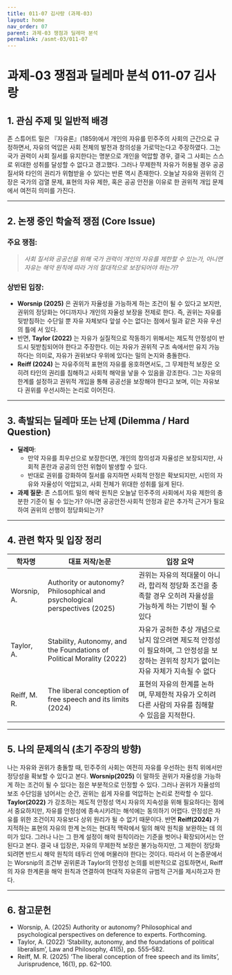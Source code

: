 ```yaml
---
title: 011-07 김사랑 (과제-03)
layout: home
nav_order: 07
parent: 과제-03 쟁점과 딜레마 분석
permalink: /asmt-03/011-07
---
```


# 과제-03 쟁점과 딜레마 분석 011-07 김사랑 

## 1. 관심 주제 및 일반적 배경

존 스튜어트 밀은 『자유론』(1859)에서 개인의 자유를 민주주의 사회의 근간으로 규정하면서, 자유의 억압은 사회 전체의 발전과 창의성을 가로막는다고 주장하였다. 그는 국가 권력이 사회 질서를 유지한다는 명분으로 개인을 억압할 경우, 결국 그 사회는 스스로 위대한 성취를 달성할 수 없다고 경고했다. 그러나 무제한적 자유가 허용될 경우 공공질서와 타인의 권리가 위협받을 수 있다는 반론 역시 존재한다. 오늘날 자유와 권위의 긴장은 국가의 검열 문제, 표현의 자유 제한, 혹은 공공 안전을 이유로 한 권위적 개입 문제에서 여전히 의미를 가진다.

---

## 2. 논쟁 중인 학술적 쟁점 (Core Issue)

### 주요 쟁점:  

> *사회 질서와 공공선을 위해 국가 권력이 개인의 자유를 제한할 수 있는가, 아니면 자유는 해악 원칙에 따라 거의 절대적으로 보장되어야 하는가?*

### 상반된 입장:
- **Worsnip (2025)** 은 권위가 자율성을 가능하게 하는 조건이 될 수 있다고 보지만, 권위의 정당화는 어디까지나 개인의 자율성 보장을 전제로 한다. 즉, 권위는 자유를 뒷받침하는 수단일 뿐 자유 자체보다 앞설 수는 없다는 점에서 밀과 같은 자유 우선의 틀에 서 있다.
- 반면, **Taylor (2022)** 는 자유가 실질적으로 작동하기 위해서는 제도적 안정성이 반드시 뒷받침되어야 한다고 주장한다. 이는 자유가 권위적 구조 속에서만 유지 가능하다는 의미로, 자유가 권위보다 우위에 있다는 밀의 논지와 충돌한다.
- **Reiff (2024)** 는 자유주의적 표현의 자유를 옹호하면서도, 그 무제한적 보장은 오히려 타인의 권리를 침해하고 사회적 해악을 낳을 수 있음을 강조한다. 그는 자유의 한계를 설정하고 권위적 개입을 통해 공공선을 보장해야 한다고 보며, 이는 자유보다 권위를 우선시하는 논리로 이어진다.
---

## 3. 촉발되는 딜레마 또는 난제 (Dilemma / Hard Question)

- **딜레마**: 
  - 만약 자유를 최우선으로 보장한다면, 개인의 창의성과 자율성은 보장되지만, 사회적 혼란과 공공의 안전 위협이 발생할 수 있다.
  - 반대로 권위를 강화하여 질서를 유지하면 사회적 안정은 확보되지만, 시민의 자유와 자율성이 억압되고, 사회 전체가 위대한 성취를 잃게 된다.
 - **과제 질문**: 존 스튜어트 밀의 해악 원칙은 오늘날 민주주의 사회에서 자유 제한의 충분한 기준이 될 수 있는가? 아니면 공공안전·사회적 안정과 같은 추가적 근거가 필요하여 권위의 선행이 정당화되는가?
---

## 4. 관련 학자 및 입장 정리

| 학자명             | 대표 저작/논문                                   | 입장 요약 |
|--------------------|---------------------------------------------------|-----------|
| Worsnip, A. | Authority or autonomy? Philosophical and psychological perspectives (2025)                          | 권위는 자유의 적대물이 아니라, 합리적 정당화 조건을 충족할 경우 오히려 자율성을 가능하게 하는 기반이 될 수 있다 |
| Taylor, A.    | Stability, Autonomy, and the Foundations of Political Morality (2022)                                | 자유가 공허한 추상 개념으로 남지 않으려면 제도적 안정성이 필요하며, 그 안정성을 보장하는 권위적 장치가 없이는 자유 자체가 지속될 수 없다 |
|Reiff, M. R. | The liberal conception of free speech and its limits (2024) | 표현의 자유의 한계를 논하며, 무제한적 자유가 오히려 다른 사람의 자유를 침해할 수 있음을 지적한다. |
---

## 5. 나의 문제의식 (초기 주장의 방향)

나는 자유와 권위가 충돌할 때, 민주주의 사회는 여전히 자유를 우선하는 원칙 위에서만 정당성을 확보할 수 있다고 본다. **Worsnip(2025)** 이 말하듯 권위가 자율성을 가능하게 하는 조건이 될 수 있다는 점은 부분적으로 인정할 수 있다. 그러나 권위가 자율성의 보조 수단임을 넘어서는 순간, 권위는 쉽게 자유를 억압하는 논리로 전락할 수 있다. **Taylor(2022)** 가 강조하는 제도적 안정성 역시 자유의 지속성을 위해 필요하다는 점에서 중요하지만, 자유를 안정성에 종속시키려는 해석에는 동의하기 어렵다. 안정성은 자유를 위한 조건이지 자유보다 상위 원리가 될 수 없기 때문이다. 반면 **Reiff(2024)** 가 지적하는 표현의 자유의 한계 논의는 현대적 맥락에서 밀의 해악 원칙을 보완하는 데 의미가 있다. 그러나 나는 그 한계 설정이 해악 원칙이라는 기준을 벗어나 확장되어서는 안 된다고 본다. 결국 내 입장은, 자유의 무제한적 보장은 불가능하지만, 그 제한이 정당화되려면 반드시 해악 원칙의 테두리 안에 머물러야 한다는 것이다. 따라서 이 논증문에서는 Worsnip의 조건부 권위론과 Taylor의 안정성 논의를 비판적으로 검토하면서, Reiff의 자유 한계론을 해악 원칙과 연결하여 현대적 자유론의 규범적 근거를 제시하고자 한다.

---

## 6. 참고문헌

- Worsnip, A. (2025) Authority or autonomy? Philosophical and psychological perspectives on deference to experts. Forthcoming. 
- Taylor, A. (2022) ‘Stability, autonomy, and the foundations of political liberalism’, Law and Philosophy, 41(5), pp. 555–582. 
- Reiff, M. R. (2025) ‘The liberal conception of free speech and its limits’, Jurisprudence, 16(1), pp. 62–100.